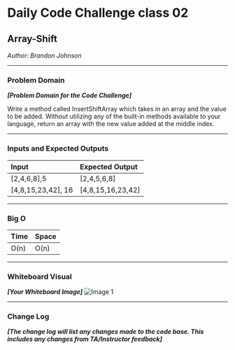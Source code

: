 
# Daily Code Challenge class 02

## Array-Shift
*Author: Brandon Johnson*

---

### Problem Domain
***[Problem Domain for the Code Challenge]***

Write a method called InsertShiftArray which takes in an array and the value to be added. Without utilizing any of the built-in methods available to your language, return an array with the new value added at the middle index.


---

### Inputs and Expected Outputs

| Input | Expected Output |
| :----------- | :----------- |
| [2,4,6,8],5 | [2,4,5,6,8] |
| [4,8,15,23,42], 16 | [4,8,15,16,23,42] |


---

### Big O


| Time | Space |
| :----------- | :----------- |
| O(n) | O(n) |


---


### Whiteboard Visual
***[Your Whiteboard Image]***
![Image 1](https://cdn.discordapp.com/attachments/583516117201584128/689901525023326368/20200318_112136.jpg)


---

### Change Log
***[The change log will list any changes made to the code base. This includes any changes from TA/Instructor feedback]***  

